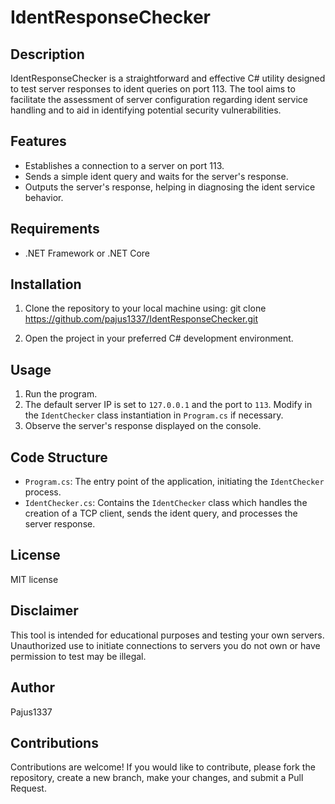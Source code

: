 # IdentResponseChecker

## Description
IdentResponseChecker is a straightforward and effective C# utility designed to test server responses to ident queries on port 113. The tool aims to facilitate the assessment of server configuration regarding ident service handling and to aid in identifying potential security vulnerabilities.

## Features
- Establishes a connection to a server on port 113.
- Sends a simple ident query and waits for the server's response.
- Outputs the server's response, helping in diagnosing the ident service behavior.

## Requirements
- .NET Framework or .NET Core

## Installation
1. Clone the repository to your local machine using:
git clone https://github.com/pajus1337/IdentResponseChecker.git

2. Open the project in your preferred C# development environment.

## Usage
1. Run the program.
2. The default server IP is set to `127.0.0.1` and the port to `113`. Modify in the `IdentChecker` class instantiation in `Program.cs` if necessary.
3. Observe the server's response displayed on the console.

## Code Structure
- `Program.cs`: The entry point of the application, initiating the `IdentChecker` process.
- `IdentChecker.cs`: Contains the `IdentChecker` class which handles the creation of a TCP client, sends the ident query, and processes the server response.

## License
MIT license

## Disclaimer
This tool is intended for educational purposes and testing your own servers. Unauthorized use to initiate connections to servers you do not own or have permission to test may be illegal.

## Author
Pajus1337

## Contributions
Contributions are welcome! If you would like to contribute, please fork the repository, create a new branch, make your changes, and submit a Pull Request.

